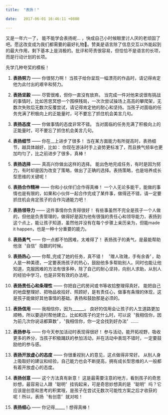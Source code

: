 ```yaml
---
title:  "表扬！"

date:   2017-06-01 16:46:11 +0800

---
```


 又是一年六一了， 能不能学会表扬呢... ，快成自己小时候眼里讨人厌的老顽固了吧。愿这改变成为我们都需要的最好礼物​:gift:​。赞美是语言除了信息交互以外能起到的最大作用，剩下基本上是消极的。批评和苛责很容易，但恰恰不是语言的长项，而是行动计划的长项。


先学几种夸奖的模板！

1. **表扬努力** —— 你很努力啊！
   当孩子给你呈现一幅漂亮的作品时，请记得肯定他为此付出的艰辛和努力。

2. **表扬坚毅** —— 尽管很难，但你一直没有放弃。
   当完成一件对他来说很有挑战的事情时，比如苦思冥想一个围棋残局，一次次尝试操场上高高的攀爬架，无数次失败后无数次反覆尝试，请记得肯定他的耐心和坚持。当孩子对面临的任务充满了积极向上的正能量时，可不要忘了抓住机会美言几句。 

3. **表扬态度** —— 你做事情的态度非常不错。
   当对面临的任务充满了积极向上的正能量时，可不要忘了抓住机会美言几句。

4. **表扬细节** —— 你在__上进步了很多！
   当在某方面能力有所提高时，表扬细节，越具体越好，比如： 你现在游泳时手上姿势更标准了，而且换气频率也更加均匀了，比之前进步了很多，真棒！

5. **表扬选择** —— 真高兴你做出这样的选择。
   能出色地完成任务，有时是因为努力，有时却是因为改变了策略，做出了正确的选择。表扬策略，也是培养成长型思维的关键呢！

6. **表扬合作精神** —— 你和小伙伴们合作得真棒！ 
   一个人无论多能干，能做的事情也是有限的，如果和小伙伴一起合作完成了某件事，做得还不错，请一定要抓住机会肯定孩子的合作沟通能力吧！

7. **表扬领导力** —— 这件事情你负责得很好！ 
   有些事虽然不完全是孩子一个人做的，但他是负责管理的，做得好是因为他有很强的责任心和领导能力，表扬到这个点上，能让孩子知道，虽然他并没有在每个步骤上亲历亲为，但能made it happen，也是一种十分重要的能力。

8. **表扬勇气** —— 你一点都不怕困难，太难得了！
   表扬孩子的勇气，是最能帮助他涨〝自信〞指数的时候。

9. **表扬热心** —— 你帮_完成了她的任务，真不错！ 
   〝赠人玫瑰，手有余香〞，助人是一种美德，一定要表扬孩子的热心，鼓励他多多帮助别人。同时也能让他知道，克服困难的方法有很多种，除了自己的耐心坚持，向别人求助，从别人的经验中学习，也是非常有效的办法呢。

10. **表扬责任心和条理性** —— 你把自己的房间或书等收拾整理得真好。
   能把自己的地盘整理好、把物品收拾好、照顾好，是有责任心，做事有条理的体现，这是孩子能做好其他事情的基础，表扬和鼓励那是必须的。

11. **表扬信用** —— 我相信你，因为______。 
   良好的信用会让孩子的人生道路更加顺畅，所以要适时帮他建立。比如和孩子约定什么时，可以说〝我相信你，因为前几次你说话都算数〞，〝我相信你，你一定会找到好办法〞……

12. **表扬参与** —— 你今天参加活动时表现得很好！
   参与活动，能开拓视野，吸收更多的养分，当孩子积极踊跃的参加活动，并在活动中表现不错时，一定要鼓励他的参与感。

13. **表扬开放虚心的态度** —— 你很重视别人的意见，这点做得非常好。
   从别人身上吸取好的建议和经验，自己能力也会不断提高，拥有成长型思维的人一般都有着开放虚心的态度。

14. **表扬创意** —— 这个方法真有新意！
   这是最需要注意的地方，看到孩子的奇思妙想，最容易让人跟〝聪明〞挂钩起来，可是奇思妙想真的是〝聪明〞吗？它应该是创意和思考的积累哦，是孩子在尝试无数次可能性方案之后才收获的呢！所以，表扬〝有创意〞就对啦！

15. **表扬细心** —— 你记得_____！想得真棒！ 